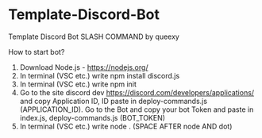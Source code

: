 # Template-Discord-Bot
Template Discord Bot SLASH COMMAND by queexy

How to start bot?
1. Download Node.js - https://nodejs.org/
2. In terminal (VSC etc.) write npm install discord.js
3. In terminal (VSC etc.) write npm init
4. Go to the site discord dev https://discord.com/developers/applications/ and copy Application ID, ID paste in deploy-commands.js (APPLICATION_ID). Go to the Bot and copy your bot Token and paste in index.js, deploy-commands.js (BOT_TOKEN)
5. In terminal (VSC etc.) write node . (SPACE AFTER node AND dot)



